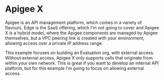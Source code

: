 # Apigee X

Apigee is an API management platform, which comes in a variety of flavours.  Edge is the SaaS offering, which I'm not going to cover and Apigee X is a hybrid model, where the Apigee components are managed by Apigee themselves, but a VPC peering link is created with your environment, allowing access over a private IP address range.

This example focuses on building an Evaluation org, with external access.  Without external access, Apigee X only supports calls that originate from within your own network.  This is great if you want to develop an internal API platform, but for this example I'm going to focus on allowing external access.

